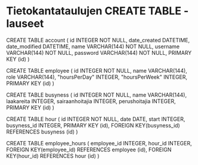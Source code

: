 # Tietokantataulujen CREATE TABLE -lauseet

CREATE TABLE account (
	id INTEGER NOT NULL, 
	date_created DATETIME, 
	date_modified DATETIME, 
	name VARCHAR(144) NOT NULL, 
	username VARCHAR(144) NOT NULL, 
	password VARCHAR(144) NOT NULL, 
	PRIMARY KEY (id)
)

CREATE TABLE employee (
	id INTEGER NOT NULL, 
	name VARCHAR(144), 
	role VARCHAR(144), 
	"hoursPerDay" INTEGER, 
	"hoursPerWeek" INTEGER, 
	PRIMARY KEY (id)
)

CREATE TABLE busyness (
	id INTEGER NOT NULL, 
	name VARCHAR(144), 
	laakareita INTEGER, 
	sairaanhoitajia INTEGER, 
	perushoitajia INTEGER, 
	PRIMARY KEY (id)
)

CREATE TABLE hour (
	id INTEGER NOT NULL, 
	date DATE, 
	start INTEGER, 
	busyness_id INTEGER, 
	PRIMARY KEY (id), 
	FOREIGN KEY(busyness_id) REFERENCES busyness (id)
)

CREATE TABLE employee_hours (
	employee_id INTEGER, 
	hour_id INTEGER, 
	FOREIGN KEY(employee_id) REFERENCES employee (id), 
	FOREIGN KEY(hour_id) REFERENCES hour (id)
)

